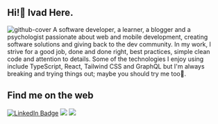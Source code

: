 ## Hi!👋 Ivad Here.
![github-cover](https://user-images.githubusercontent.com/54445417/173148243-8477c7f4-4de4-4c98-b229-d4b0a5f3d593.png)
A software developer, a learner, a blogger and a psychologist passionate about web and mobile development, creating software solutions and giving back to the dev community. In my work, I strive for a good job, done and done right, best practices, simple clean code and attention to details. Some of the technologies I enjoy using include TypeScript, React, Tailwind CSS and GraphQL but I'm always breaking and trying things out; maybe you should try me too🤗.

## Find me on the web
<a href="https://www.linkedin.com/in/ivadyhabimana/"><img src="https://img.shields.io/badge/LinkedIn-blue?style=for-the-badge&logo=linkedin&logoColor=white" alt="LinkedIn Badge"></a> <a href="https://dev.to/yvad60"><img src="https://img.shields.io/badge/dev.to-0A0A0A?style=for-the-badge&logo=devdotto&logoColor=white"></a> </a> <a href="https://twitter.com/IvadY_Habimana"><img src="https://img.shields.io/badge/Twitter-1DA1F2?style=for-the-badge&logo=twitter&logoColor=white"></a>

